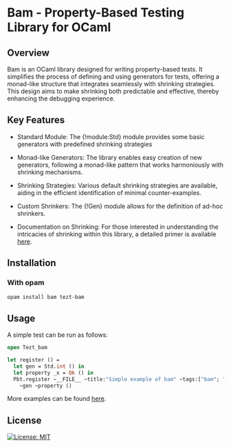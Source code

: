 # Bam - Property-Based Testing Library for OCaml

## Overview

Bam is an OCaml library designed for writing property-based tests. It
simplifies the process of defining and using generators for tests,
offering a monad-like structure that integrates seamlessly with
shrinking strategies. This design aims to make shrinking both
predictable and effective, thereby enhancing the debugging experience.


## Key Features

- Standard Module: The {!module:Std} module provides some basic
  generators with predefined shrinking strategies

- Monad-like Generators: The library enables easy creation of new
  generators, following a monad-like pattern that works harmoniously
  with shrinking mechanisms.

- Shrinking Strategies: Various default shrinking strategies are
  available, aiding in the efficient identification of minimal
  counter-examples.

- Custom Shrinkers: The {!Gen} module allows for the definition of
  ad-hoc shrinkers.

- Documentation on Shrinking: For those interested in understanding
  the intricacies of shrinking within this library, a detailed primer
  is available [here](https://francoisthire.github.io/bam/bam/shrinking.html).

## Installation

### With opam

```bash
opam install bam tezt-bam
```


## Usage

A simple test can be run as follows:

```ocaml
open Tezt_bam

let register () =
  let gen = Std.int () in
  let property _x = Ok () in
  Pbt.register ~__FILE__ ~title:"Simple example of bam" ~tags:["bam"; "simple"]
    ~gen ~property ()	
```


More examples can be found [here](https://github.com/francoisthire/bam/tree/master/example).


## License

[![License: MIT](https://img.shields.io/badge/License-MIT-yellow.svg)](https://opensource.org/licenses/MIT)
